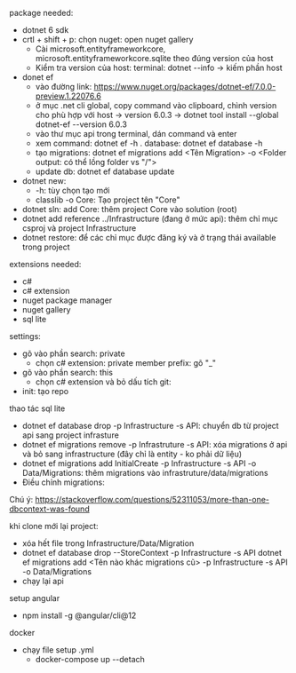 package needed:
- dotnet 6 sdk
- crtl + shift + p: chọn nuget: open nuget gallery
    * Cài microsoft.entityframeworkcore, microsoft.entityframeworkcore.sqlite theo đúng version của host
    * Kiểm tra version của host: terminal: dotnet --info -> kiếm phần host
- donet ef
    + vào đường link: https://www.nuget.org/packages/dotnet-ef/7.0.0-preview.1.22076.6
    + ở mục .net cli global, copy command vào clipboard, chình version cho phù hợp với host -> version 6.0.3 -> dotnet tool install --global dotnet-ef --version 6.0.3      
    + vào thư mục api trong terminal, dán command và enter
    + xem command: dotnet ef -h
        . database: dotnet ef database -h
    * tạo migrations: dotnet ef migrations add <Tên Migration> -o <Folder output: có thể lồng folder vs "/">
    * update db: dotnet ef database update
- dotnet new:
    + -h: tùy chọn tạo mới
    + classlib -o Core: Tạo project tên "Core"
- dotnet sln:
    add Core: thêm project Core vào solution (root)
- dotnet add reference ../Infrastructure (đang ở mức api): thêm chỉ mục csproj và project Infrastructure
- dotnet restore: để các chỉ mục được đăng ký và ở trạng thái available trong project


extensions needed:
- c#
- c# extension
- nuget package manager
- nuget gallery
- sql lite

settings:
- gõ vào phần search: private
    + chọn c# extension: private member prefix: gõ "_"
- gõ vào phần search: this
    + chọn c# extension và bỏ dấu tích
git:
- init: tạo repo

thao tác sql lite
- dotnet ef database drop -p Infrastructure -s API: chuyển db từ project api sang project infrasture
- dotnet ef migrations remove -p Infrastruture -s API: xóa migrations ở api và bỏ sang infrastructure (đây chỉ là entity - ko phải dữ liệu)
- dotnet ef migrations add InitialCreate -p Infrastructure -s API -o Data/Migrations: thêm migrations vào infrastruture/data/migrations
- Điều chỉnh migrations:

Chú ý: https://stackoverflow.com/questions/52311053/more-than-one-dbcontext-was-found

khi clone mới lại project:
- xóa hết file trong Infrastructure/Data/Migration
- dotnet ef database drop --StoreContext -p Infrastructure -s API
dotnet ef migrations add <Tên nào khác migrations cũ> -p Infrastructure -s API -o Data/Migrations
- chạy lại api

setup angular
- npm install -g @angular/cli@12

docker
- chạy file setup .yml
    + docker-compose up --detach